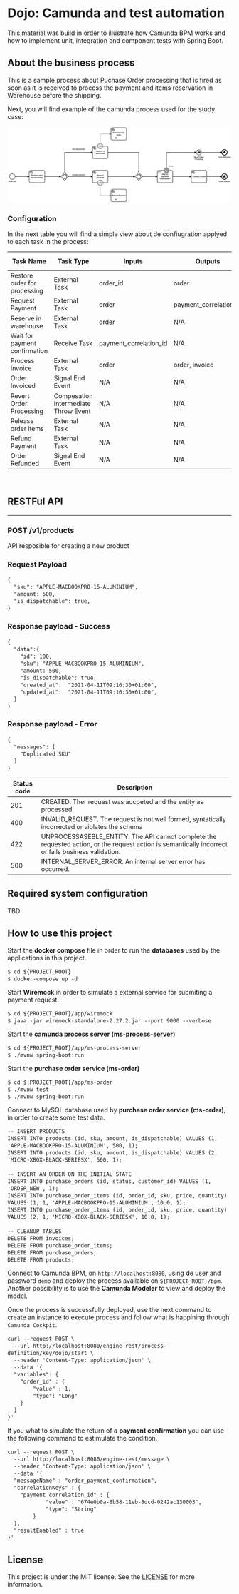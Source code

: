 # Dojo: Camunda and test automation
This material was build in order to illustrate how Camunda BPM works and how to implement unit, integration and component tests with Spring Boot.
## About the business process

This is a sample process about Puchase Order processing that is fired as soon as it is received to process the payment and items reservation in Warehouse before the shipping.

Next, you will find example of the camunda process used for the study case:

<p align="center">
  <img src="./docs/dojo.png" />
</p>

### Configuration
In the next table you will find a simple view about de confiugration applyed to each task in the process:

|Task Name|Task Type|Inputs|Outputs|Topic/ Message/ Signal Name|
|----|----|-------|-------|-------|
|Restore order for processing|External Task| order_id|order|order_restore|
|Request Payment|External Task|order|payment_correlation_id|order_payment_request|
|Reserve in warehouse|External Task|order|N/A|order_items_reserve|
|Wait for payment confirmation|Receive Task|payment_correlation_id|N/A|order_payment_confirmation|
|Process Invoice|External Task|order|order, invoice|order_invoice_process|
|Order Invoiced|Signal End Event|N/A|N/A|order_invoiced|  
|Revert Order Processing|Compesation Intermediate Throw Event| N/A | N/A | N/A |
|Release order items|External Task| N/A | N/A | order_items_release |
|Refund Payment|External Task| N/A | N/A | order_payment_refund |
|Order Refunded|Signal End Event| N/A | N/A | order_refunded |

<br/>

## RESTFul API

<hr>

### POST /v1/products
API resposible for creating a new product

### Request Payload
```
{
  "sku": "APPLE-MACBOOKPRO-15-ALUMINIUM",
  "amount: 500,
  "is_dispatchable": true,
}
```

### Response payload - Success
```
{
  "data":{
    "id": 100,
    "sku": "APPLE-MACBOOKPRO-15-ALUMINIUM",
    "amount: 500,
    "is_dispatchable": true,
    "created_at":  "2021-04-11T09:16:30+01:00",
    "updated_at":  "2021-04-11T09:16:30+01:00",
  }
}
```

### Response payload - Error
```
{
  "messages": [
    "Duplicated SKU"
  ]
}
```

|Status code|Description|
|---|---|
|201|CREATED. Ther request was accpeted and the entity as processed|
|400|INVALID_REQUEST. The request is not well formed, syntatically incorrected or violates the schema |
|422|UNPROCESSASEBLE_ENTITY. The API cannot complete the requested action, or the request action is semantically incorrect or fails business validation.|
|500|INTERNAL_SERVER_ERROR. An internal server error has occurred.| 
## Required system configuration
TBD

## How to use this project

Start the __docker compose__ file in order to run the __databases__ used by the applications in this project.
```
$ cd ${PROJECT_ROOT}
$ docker-compose up -d
```

Start __Wiremock__ in order to simulate a external service for submiting a payment request.
```
$ cd ${PROJECT_ROOT}/app/wiremock
$ java -jar wiremock-standalone-2.27.2.jar --port 9000 --verbose
```

Start the __camunda process server (ms-process-server)__
```
$ cd ${PROJECT_ROOT}/app/ms-process-server
$ ./mvnw spring-boot:run
```

Start the __purchase order service (ms-order)__
```
$ cd ${PROJECT_ROOT}/app/ms-order
$ ./mvnw test
$ ./mvnw spring-boot:run
```

Connect to MySQL database used by __purchase order service (ms-order)__, in order to create some test data.
```
-- INSERT PRODUCTS
INSERT INTO products (id, sku, amount, is_dispatchable) VALUES (1, 'APPLE-MACBOOKPRO-15-ALUMINIUM', 500, 1);
INSERT INTO products (id, sku, amount, is_dispatchable) VALUES (2, 'MICRO-XBOX-BLACK-SERIESX', 500, 1);

-- INSERT AN ORDER ON THE INITIAL STATE
INSERT INTO purchase_orders (id, status, customer_id) VALUES (1, 'ORDER_NEW', 1);
INSERT INTO purchase_order_items (id, order_id, sku, price, quantity) VALUES (1, 1, 'APPLE-MACBOOKPRO-15-ALUMINIUM', 10.0, 1);
INSERT INTO purchase_order_items (id, order_id, sku, price, quantity) VALUES (2, 1, 'MICRO-XBOX-BLACK-SERIESX', 10.0, 1);

-- CLEANUP TABLES
DELETE FROM invoices;
DELETE FROM purchase_order_items;
DELETE FROM purchase_orders;
DELETE FROM products;

```

Connect to Camunda BPM, on ```http://localhost:8080```, using de user and password ```demo``` and deploy the process available on ```${PROJECT_ROOT}/bpm```. Another possibility is to use the __Camunda Modeler__ to view and deploy the model.

Once the process is successfully deployed, use the next command to create an instance to execute process and follow what is happining through ```Camunda Cockpit```.

```
curl --request POST \
  --url http://localhost:8080/engine-rest/process-definition/key/dojo/start \
  --header 'Content-Type: application/json' \
  --data '{
  "variables": {
    "order_id" : {
        "value" : 1,
        "type": "Long"
    }
  }
}'
```

If you what to simulate the return of a __payment confirmation__ you can use the following command to estimulate the condition.

```
curl --request POST \
  --url http://localhost:8080/engine-rest/message \
  --header 'Content-Type: application/json' \
  --data '{
  "messageName" : "order_payment_confirmation",
  "correlationKeys" : {
    "payment_correlation_id" : {
			"value" : "674e0b0a-8b58-11eb-8dcd-0242ac130003", 
			"type": "String"
		}
  },
  "resultEnabled" : true
}'
```

## License

This project is under the MIT license. See the [LICENSE](./LICENSE) for more information.